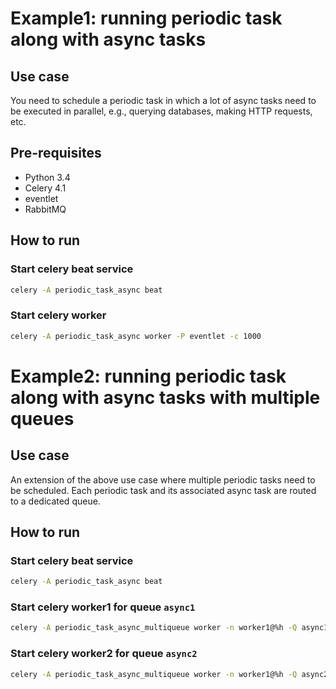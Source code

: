 # Example1: running periodic task along with async tasks

## Use case

You need to schedule a periodic task in which a lot of async tasks need to be executed
in parallel, e.g., querying databases, making HTTP requests, etc.

## Pre-requisites

- Python 3.4
- Celery 4.1
- eventlet
- RabbitMQ

## How to run

### Start celery beat service

```bash
celery -A periodic_task_async beat
```

### Start celery worker

```bash
celery -A periodic_task_async worker -P eventlet -c 1000
```


# Example2: running periodic task along with async tasks with multiple queues

## Use case

An extension of the above use case where multiple periodic tasks need to be scheduled.
Each periodic task and its associated async task are routed to a dedicated queue.

## How to run

### Start celery beat service

```bash
celery -A periodic_task_async beat
```

### Start celery worker1 for queue `async1`

```bash
celery -A periodic_task_async_multiqueue worker -n worker1@%h -Q async1 -P eventlet -c 1000
```

### Start celery worker2 for queue `async2`

```bash
celery -A periodic_task_async_multiqueue worker -n worker1@%h -Q async2 -P eventlet -c 1000
```